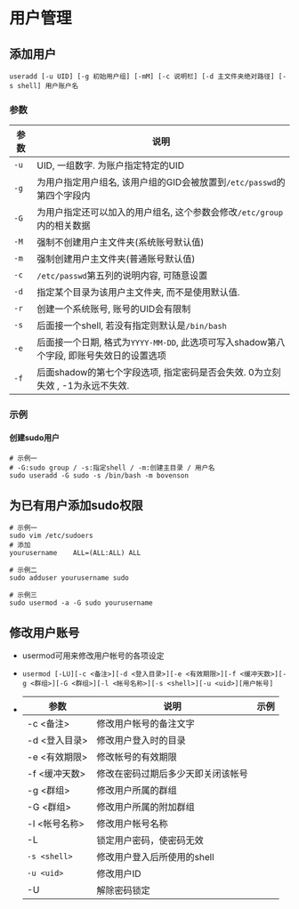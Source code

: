 # 用户管理

## 添加用户

`useradd [-u UID] [-g 初始用户组] [-mM] [-c 说明栏] [-d 主文件夹绝对路径] [-s shell] 用户账户名`

### 参数

| 参数   | 说明                                       |
| ---- | ---------------------------------------- |
| `-u` | UID, 一组数字. 为账户指定特定的UID                   |
| `-g` | 为用户指定用户组名, 该用户组的GID会被放置到`/etc/passwd`的第四个字段内 |
| `-G` | 为用户指定还可以加入的用户组名, 这个参数会修改`/etc/group`内的相关数据 |
| `-M` | 强制不创建用户主文件夹(系统账号默认值)                     |
| `-m` | 强制创建用户主文件夹(普通账号默认值)                      |
| `-c` | `/etc/passwd`第五列的说明内容, 可随意设置             |
| `-d` | 指定某个目录为该用户主文件夹, 而不是使用默认值.                |
| `-r` | 创建一个系统账号, 账号的UID会有限制                     |
| `-s` | 后面接一个shell, 若没有指定则默认是`/bin/bash`         |
| `-e` | 后面接一个日期, 格式为`YYYY-MM-DD`, 此选项可写入shadow第八个字段, 即账号失效日的设置选项 |
| `-f` | 后面shadow的第七个字段选项, 指定密码是否会失效. 0为立刻失效 , -1为永远不失效. |

### 示例

#### 创建sudo用户

```shell
# 示例一
# -G:sudo group / -s:指定shell / -m:创建主目录 / 用户名
sudo useradd -G sudo -s /bin/bash -m bovenson
```

## 为已有用户添加sudo权限

```shell
# 示例一
sudo vim /etc/sudoers
# 添加
yourusername    ALL=(ALL:ALL) ALL

# 示例二
sudo adduser yourusername sudo

# 示例三
sudo usermod -a -G sudo yourusername
```

## 修改用户账号

- usermod可用来修改用户帐号的各项设定

- ```shell
  usermod [-LU][-c <备注>][-d <登入目录>][-e <有效期限>][-f <缓冲天数>][-g <群组>][-G <群组>][-l <帐号名称>][-s <shell>][-u <uid>][用户帐号]
  ```

- | 参数           | 说明                | 示例   |
  | ------------ | ----------------- | ---- |
  | -c <备注>      | 修改用户帐号的备注文字       |      |
  | -d <登入目录>    | 修改用户登入时的目录        |      |
  | -e <有效期限>    | 修改帐号的有效期限         |      |
  | -f <缓冲天数>    | 修改在密码过期后多少天即关闭该帐号 |      |
  | -g <群组>      | 修改用户所属的群组         |      |
  | -G <群组>      | 修改用户所属的附加群组       |      |
  | -l <帐号名称>    | 修改用户帐号名称          |      |
  | -L           | 锁定用户密码，使密码无效      |      |
  | `-s <shell>` | 修改用户登入后所使用的shell  |      |
  | `-u <uid>`   | 修改用户ID            |      |
  | -U           | 解除密码锁定            |      |

  ​